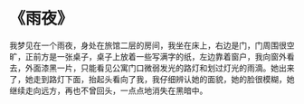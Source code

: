 # 《雨夜》

我梦见在一个雨夜，身处在旅馆二层的房间，我坐在床上，右边是门，门周围很空旷，正前方是一张桌子，桌子上放着一些写满字的纸，左边靠着窗户，我向窗外看去，外面漆黑一片，只能看见公寓门口微弱发光的路灯和划过灯光的雨滴。她出来了，她走到路灯下面，抬起头看向了我，我仔细辨认她的面貌，她的脸很模糊，她继续走向远方，再也不曾回头，一点点地消失在黑暗中。